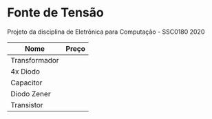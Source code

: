 # Fonte de Tensão
Projeto da disciplina de Eletrônica para Computação - SSC0180 2020

|      Nome     | Preço |
|---------------|-------|
| Transformador |       |
| 4x Diodo      |       |
| Capacitor     |       |
| Diodo Zener   |       |
| Transistor    |       |
